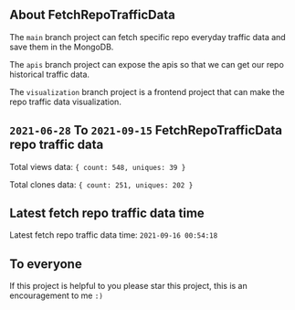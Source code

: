 ## About FetchRepoTrafficData

The `main` branch project can fetch specific repo everyday traffic data and save them in the MongoDB.

The `apis` branch project can expose the apis so that we can get our repo historical traffic data.

The `visualization` branch project is a frontend project that can make the repo traffic data visualization.

## `2021-06-28` To `2021-09-15` FetchRepoTrafficData repo traffic data

Total views data: `{ count: 548, uniques: 39 }`

Total clones data: `{ count: 251, uniques: 202 }`

## Latest fetch repo traffic data time

Latest fetch repo traffic data time: `2021-09-16 00:54:18`

## To everyone

If this project is helpful to you please star this project, this is an encouragement to me `:)`



